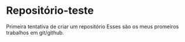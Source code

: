 # Repositório-teste
Primeira tentativa de criar um repositório
Esses são os meus promeiros trabalhos em git/github.